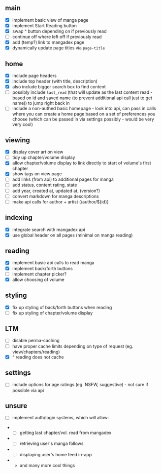 ## main

- [x] implement basic view of manga page
- [x] implement Start Reading button
- [x] swap ^ button depending on if previously read
- [ ] continue off where left off if previously read
- [x] add (temp?) link to mangadex page
- [x] dynamically update page titles via `page-title`

## home

- [x] include page headers
- [x] include top header (with title, description)
- [x] also include bigger search box to find content
- [ ] possibly include `last_read` (that will update as the last content read - based on id and saved name (to prevent additional api call just to get name)) to jump right back in
- [ ] include a non-authed basic homepage - look into api, can pass in calls where you can create a home page based on a set of preferences you choose (which can be passed in via settings possibly - would be very very cool)

## viewing

- [x] display cover art on view
- [ ] tidy up chapter/volume display
- [x] allow chapter/volume display to link directly to start of volume's first chapter
- [x] show tags on view page
- [ ] add links (from api) to additional pages for manga
- [ ] add status, content rating, state
- [ ] add year, created at, updated at, (version?)
- [ ] convert markdown for manga descriptions
- [ ] make api calls for author + artist (/author/${id})

## indexing

- [x] integrate search with mangadex api
- [x] use global header on all pages (minimal on manga reading)

## reading

- [x] implement basic api calls to read manga
- [x] implement back/forth buttons
- [ ] implement chapter picker?
- [x] allow choosing of volume

## styling

- [x] fix up styling of back/forth buttons when reading
- [ ] fix up styling of chapter/volume display

## LTM

- [ ] disable perma-caching
- [ ] have proper cache limits depending on type of request (eg. view/chapters/reading)
- [x] ^ reading does not cache

## settings

- [ ] include options for age ratings (eg. NSFW, suggestive) - not sure if possible via api

## unsure

- [ ] implement auth/login systems, which will allow:
- - [ ] getting last chapter/vol. read from mangadex
- - [ ] retrieving user's manga follows
- - [ ] displaying user's home feed in-app
- - and many more cool things